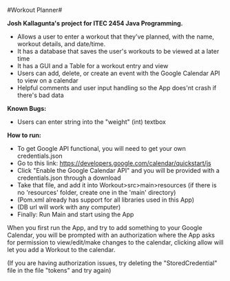 #Workout Planner# 

**Josh Kallagunta's project for ITEC 2454 Java Programming.**

- Allows a user to enter a workout that they've planned, with the name, workout details, and date/time.
- It has a database that saves the user's workouts to be viewed at a later time 
- It has a GUI and a Table for a workout entry and view 
- Users can add, delete, or create an event with the Google Calendar API to view on a calendar
- Helpful comments and user input handling so the App does'nt crash if there's bad data

**Known Bugs:**
- Users can enter string into the "weight" (int) textbox

**How to run:** 

- To get Google API functional, you will need to get your own credentials.json
- Go to this link: https://developers.google.com/calendar/quickstart/js 
- Click "Enable the Google Calendar API" and you will be provided with a credentials.json through a download 
- Take that file, and add it into Workout>src>main>resources (if there is no 'resources' folder, create one in the 'main' directory)
- (Pom.xml already has support for all libraries used in this App)
- (DB url will work with any computer)
- Finally: Run Main and start using the App

When you first run the App, and try to add something to your Google Calendar, you will be prompted with 
an authorization where the App asks for permission to view/edit/make changes to the calendar,
clicking allow will let you add a Workout to the calendar. 

(If you are having authorization issues, try deleting the "StoredCredential" file in the file "tokens" and try again)





